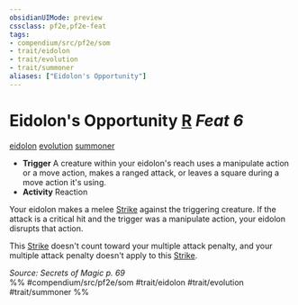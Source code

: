 ```yaml
---
obsidianUIMode: preview
cssclass: pf2e,pf2e-feat
tags:
- compendium/src/pf2e/som
- trait/eidolon
- trait/evolution
- trait/summoner
aliases: ["Eidolon's Opportunity"]
---
```

# Eidolon's Opportunity  [R](../../rules/core-rulebook/chapter-9-playing-the-game.md#Actions "Reaction") *Feat 6*  
[eidolon](../../rules/traits/eidolon-som.md)  [evolution](../../rules/traits/evolution-som.md)  [summoner](../../rules/traits/summoner-som.md)  

- **Trigger** A creature within your eidolon's reach uses a manipulate action or a move action, makes a ranged attack, or leaves a square during a move action it's using.
- **Activity** Reaction

Your eidolon makes a melee [Strike](../../rules/actions/strike.md) against the triggering creature. If the attack is a critical hit and the trigger was a manipulate action, your eidolon disrupts that action.

This [Strike](../../rules/actions/strike.md) doesn't count toward your multiple attack penalty, and your multiple attack penalty doesn't apply to this [Strike](../../rules/actions/strike.md).

*Source: Secrets of Magic p. 69*  
%% #compendium/src/pf2e/som #trait/eidolon #trait/evolution #trait/summoner %%